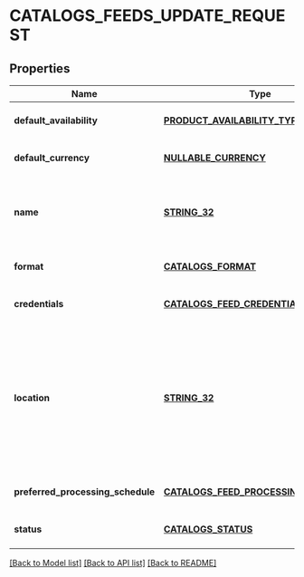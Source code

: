# CATALOGS_FEEDS_UPDATE_REQUEST

## Properties
Name | Type | Description | Notes
------------ | ------------- | ------------- | -------------
**default_availability** | [**PRODUCT_AVAILABILITY_TYPE**](ProductAvailabilityType.md) |  | [optional] [default to null]
**default_currency** | [**NULLABLE_CURRENCY**](NullableCurrency.md) |  | [optional] [default to null]
**name** | [**STRING_32**](STRING_32.md) | A human-friendly name associated to a given feed. | [optional] [default to null]
**format** | [**CATALOGS_FORMAT**](CatalogsFormat.md) |  | [optional] [default to null]
**credentials** | [**CATALOGS_FEED_CREDENTIALS**](CatalogsFeedCredentials.md) |  | [optional] [default to null]
**location** | [**STRING_32**](STRING_32.md) | The URL where a feed is available for download. This URL is what Pinterest will use to download a feed for processing. | [optional] [default to null]
**preferred_processing_schedule** | [**CATALOGS_FEED_PROCESSING_SCHEDULE**](CatalogsFeedProcessingSchedule.md) |  | [optional] [default to null]
**status** | [**CATALOGS_STATUS**](CatalogsStatus.md) |  | [optional] [default to null]

[[Back to Model list]](../README.md#documentation-for-models) [[Back to API list]](../README.md#documentation-for-api-endpoints) [[Back to README]](../README.md)


